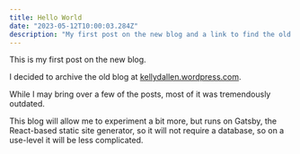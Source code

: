 ```yaml
---
title: Hello World
date: "2023-05-12T10:00:03.284Z"
description: "My first post on the new blog and a link to find the old site's archive."
---
```


This is my first post on the new blog.

I decided to archive the old blog at [kellydallen.wordpress.com](https://kellydallen.wordpress.com).

While I may bring over a few of the posts, most of it was tremendously outdated.

This blog will allow me to experiment a bit more, but runs on Gatsby, the React-based static site generator, so it will not require a database, so on a use-level it will be less complicated.
